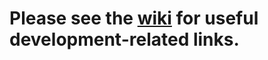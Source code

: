 # Please see the [wiki](https://github.com/janmilosh/links/wiki) for useful development-related links.